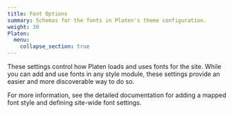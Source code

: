 ```yaml
---
title: Font Options
summary: Schemas for the fonts in Platen's theme configuration.
weight: 30
Platen:
  menu:
    collapse_section: true
---
```


These settings control how Platen loads and uses fonts for the site. While you can add and use fonts
in any style module, these settings provide an easier and more discoverable way to do so.

For more information, see the detailed documentation for adding a mapped font style and defining
site-wide font settings.

```section
```
